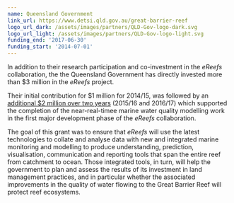 ```yaml
---
name: Queensland Government
link_url: https://www.detsi.qld.gov.au/great-barrier-reef
logo_url_dark: /assets/images/partners/QLD-Gov-logo-dark.svg
logo_url_light: /assets/images/partners/QLD-Gov-logo-light.svg
funding_end: '2017-06-30'
funding_start: '2014-07-01'
---
```


In addition to their research participation and co-investment in the *eReefs* collaboration, the the Queensland Government has directly invested more than $3 million in the *eReefs* project.

Their initial contribution for $1 million for 2014/15, was followed by an [additional $2 million over two years](https://documents.parliament.qld.gov.au/speeches/spk2015/Steven_Miles-Mount%20Coot-tha-20150715-591299205351.pdf) (2015/16 and 2016/17) which supported the completion
of the near-real-timee marine water quality modelling work in the first major development phase of the *eReefs* collaboration.

The goal of this grant was to ensure that *eReefs* will use the latest technologies to collate and analyse data with new and integrated marine
monitoring and modelling to produce understanding, prediction, visualisation, communication and reporting tools that span the entire reef
from catchment to ocean.   Those integrated tools, in turn, will help the government to plan and assess the results of its investment in
land management practices, and in particular whether the associated improvements in the quality of water flowing to the Great Barrier Reef
will protect reef ecosystems.
